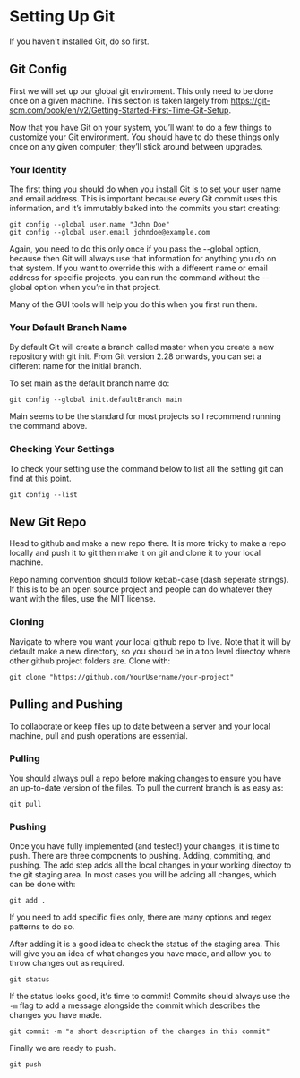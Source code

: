 # Setting Up Git

If you haven't installed Git, do so first. 

## Git Config 

First we will set up our global git enviroment. This only need to be done once on a given machine. This section is taken largely from https://git-scm.com/book/en/v2/Getting-Started-First-Time-Git-Setup.

Now that you have Git on your system, you’ll want to do a few things to customize your Git environment. You should have to do these things only once on any given computer; they’ll stick around between upgrades. 

### Your Identity

The first thing you should do when you install Git is to set your user name and email address. This is important because every Git commit uses this information, and it’s immutably baked into the commits you start creating:

```
git config --global user.name "John Doe"
git config --global user.email johndoe@example.com
```

Again, you need to do this only once if you pass the --global option, because then Git will always use that information for anything you do on that system. If you want to override this with a different name or email address for specific projects, you can run the command without the --global option when you’re in that project.

Many of the GUI tools will help you do this when you first run them.

### Your Default Branch Name

By default Git will create a branch called master when you create a new repository with git init. From Git version 2.28 onwards, you can set a different name for the initial branch.

To set main as the default branch name do:

```
git config --global init.defaultBranch main
```

Main seems to be the standard for most projects so I recommend running the command above.

### Checking Your Settings

To check your setting use the command below to list all the setting git can find at this point.

```
git config --list
```

## New Git Repo

Head to github and make a new repo there. It is more tricky to make a repo locally and push it to git then make it on git and clone it to your local machine.

Repo naming convention should follow kebab-case (dash seperate strings). If this is to be an open source project and people can do whatever they want with the files, use the MIT license. 

### Cloning

Navigate to where you want your local github repo to live. Note that it will by default make a new directory, so you should be in a top level directoy where other github project folders are. Clone with:

```
git clone "https://github.com/YourUsername/your-project"
```

## Pulling and Pushing

To collaborate or keep files up to date between a server and your local machine, pull and push operations are essential. 

### Pulling

You should always pull a repo before making changes to ensure you have an up-to-date version of the files. To pull the current branch is as easy as:

```
git pull
```

### Pushing

Once you have fully implemented (and tested!) your changes, it is time to push. There are three components to pushing. Adding, commiting, and pushing. The add step adds all the local changes in your working directoy to the git staging area. In most cases you will be adding all changes, which can be done with:

``` 
git add .
```

If you need to add specific files only, there are many options and regex patterns to do so. 

After adding it is a good idea to check the status of the staging area. This will give you an idea of what changes you have made, and allow you to throw changes out as required. 

``` 
git status
```

If the status looks good, it's time to commit! Commits should always use the ```-m``` flag to add a message alongside the commit which describes the changes you have made. 

```
git commit -m "a short description of the changes in this commit"
```

Finally we are ready to push. 

```
git push
```


